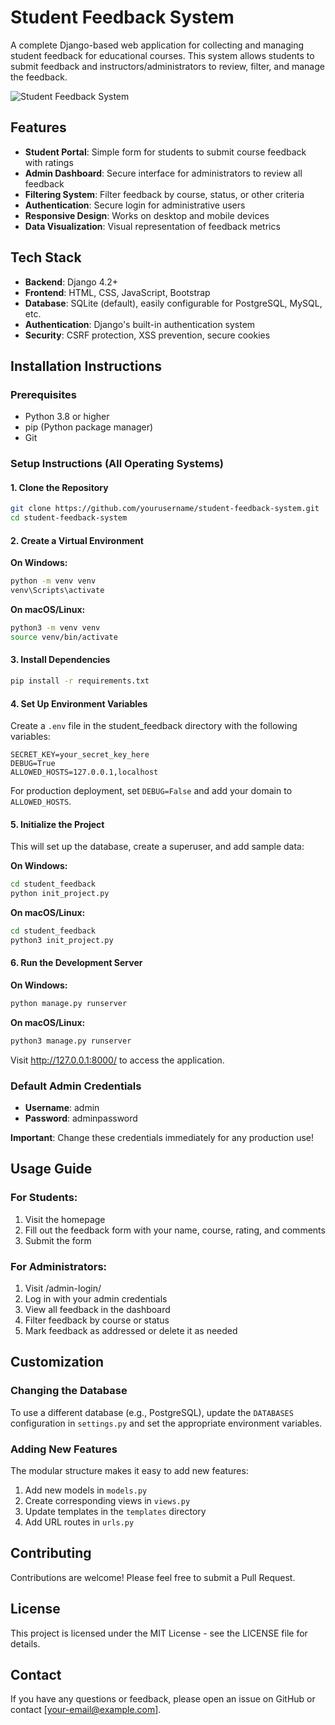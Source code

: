 # Student Feedback System

A complete Django-based web application for collecting and managing student feedback for educational courses. This system allows students to submit feedback and instructors/administrators to review, filter, and manage the feedback.

![Student Feedback System](static/feedback/img/screenshot.png)

## Features

- **Student Portal**: Simple form for students to submit course feedback with ratings
- **Admin Dashboard**: Secure interface for administrators to review all feedback
- **Filtering System**: Filter feedback by course, status, or other criteria
- **Authentication**: Secure login for administrative users
- **Responsive Design**: Works on desktop and mobile devices
- **Data Visualization**: Visual representation of feedback metrics

## Tech Stack

- **Backend**: Django 4.2+
- **Frontend**: HTML, CSS, JavaScript, Bootstrap
- **Database**: SQLite (default), easily configurable for PostgreSQL, MySQL, etc.
- **Authentication**: Django's built-in authentication system
- **Security**: CSRF protection, XSS prevention, secure cookies

## Installation Instructions

### Prerequisites

- Python 3.8 or higher
- pip (Python package manager)
- Git

### Setup Instructions (All Operating Systems)

#### 1. Clone the Repository

```bash
git clone https://github.com/yourusername/student-feedback-system.git
cd student-feedback-system
```

#### 2. Create a Virtual Environment

**On Windows:**
```bash
python -m venv venv
venv\Scripts\activate
```

**On macOS/Linux:**
```bash
python3 -m venv venv
source venv/bin/activate
```

#### 3. Install Dependencies

```bash
pip install -r requirements.txt
```

#### 4. Set Up Environment Variables

Create a `.env` file in the student_feedback directory with the following variables:

```
SECRET_KEY=your_secret_key_here
DEBUG=True
ALLOWED_HOSTS=127.0.0.1,localhost
```

For production deployment, set `DEBUG=False` and add your domain to `ALLOWED_HOSTS`.

#### 5. Initialize the Project

This will set up the database, create a superuser, and add sample data:

**On Windows:**
```bash
cd student_feedback
python init_project.py
```

**On macOS/Linux:**
```bash
cd student_feedback
python3 init_project.py
```

#### 6. Run the Development Server

**On Windows:**
```bash
python manage.py runserver
```

**On macOS/Linux:**
```bash
python3 manage.py runserver
```

Visit http://127.0.0.1:8000/ to access the application.

### Default Admin Credentials

- **Username**: admin
- **Password**: adminpassword

**Important**: Change these credentials immediately for any production use!

## Usage Guide

### For Students:
1. Visit the homepage
2. Fill out the feedback form with your name, course, rating, and comments
3. Submit the form

### For Administrators:
1. Visit /admin-login/
2. Log in with your admin credentials
3. View all feedback in the dashboard
4. Filter feedback by course or status
5. Mark feedback as addressed or delete it as needed

## Customization

### Changing the Database

To use a different database (e.g., PostgreSQL), update the `DATABASES` configuration in `settings.py` and set the appropriate environment variables.

### Adding New Features

The modular structure makes it easy to add new features:
1. Add new models in `models.py`
2. Create corresponding views in `views.py`
3. Update templates in the `templates` directory
4. Add URL routes in `urls.py`

## Contributing

Contributions are welcome! Please feel free to submit a Pull Request.

## License

This project is licensed under the MIT License - see the LICENSE file for details.

## Contact

If you have any questions or feedback, please open an issue on GitHub or contact [your-email@example.com].
